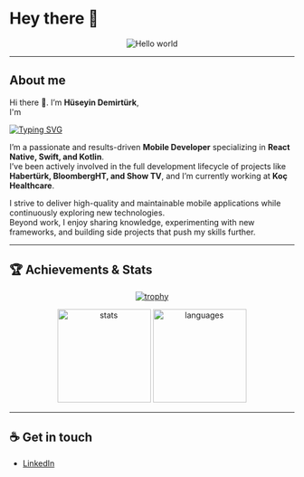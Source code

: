 # Hey there 👋
<p align="center">
  <img src="https://raw.githubusercontent.com/sagar-viradiya/sagar-viradiya/master/resources/banner.png" alt="Hello world" />
</p>

---

## About me

Hi there 👋. I’m **Hüseyin Demirtürk**,  
I'm 
  
  [![Typing SVG](https://readme-typing-svg.demolab.com?font=Fira+Code&size=16&pause=1000&color=F7AD87&random=true&width=435&height=30&lines=Computer+Engineer;Programmer;Mobile+Application+Developer;Tech+Enthusiast;Software+Developer)](https://git.io/typing-svg)

I’m a passionate and results-driven **Mobile Developer** specializing in **React Native, Swift, and Kotlin**.  
I’ve been actively involved in the full development lifecycle of projects like **Habertürk, BloombergHT, and Show TV**, and I’m currently working at **Koç Healthcare**.

I strive to deliver high-quality and maintainable mobile applications while continuously exploring new technologies.  
Beyond work, I enjoy sharing knowledge, experimenting with new frameworks, and building side projects that push my skills further.

---

## 🏆 Achievements & Stats

<p align="center">
  <a href="https://github.com/ryo-ma/github-profile-trophy">
    <img src="https://github-profile-trophy.vercel.app/?username=HuseyinDemirturk&theme=onedark&row=1&column=6" alt="trophy" />
  </a>
</p>

<p align="center">
  <img src="https://github-readme-stats.vercel.app/api?username=HuseyinDemirturk&show_icons=true&theme=radical" alt="stats" height="165" />
  <img src="https://github-readme-stats.vercel.app/api/top-langs/?username=HuseyinDemirturk&layout=compact&theme=radical" alt="languages" height="165" />
</p>

---

## ☕ Get in touch

- [LinkedIn](https://www.linkedin.com/in/huseyindemirturk)
